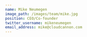 ```yaml
---
name: Mike Neumegen
image_path: /images/team/mike.jpg
position: CEO/Co-founder
twitter_username: mikeneumegen
email_address: mike@cloudcannon.com
---
```

